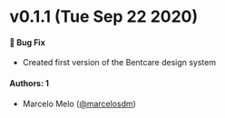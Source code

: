 # v0.1.1 (Tue Sep 22 2020)

#### 🐛 Bug Fix

- Created first version of the Bentcare design system

#### Authors: 1

- Marcelo Melo ([@marcelosdm](https://github.com/marcelosdm))
